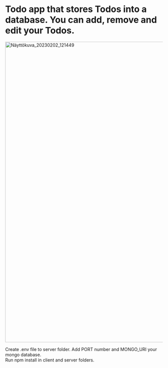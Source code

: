 # Todo app that stores Todos into a database. You can add, remove and edit your Todos.

<img width="959" alt="Näyttökuva_20230202_121449" src="https://user-images.githubusercontent.com/108327960/217296499-c1947f7b-1cb0-4418-a9fc-f8f2fa33b37b.png">

Create .env file to server folder. Add PORT number and MONGO_URI your mongo database.<br>
Run npm install in client and server folders.
